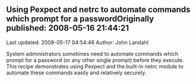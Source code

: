 ## Using Pexpect and netrc to automate commands which prompt for a passwordOriginally published: 2008-05-16 21:44:21 
Last updated: 2008-05-17 04:54:46 
Author: John Landahl 
 
System administrators sometimes need to automate commands which prompt for a password (or any other single prompt) before they execute. This recipe demonstrates using Pexpect and the built-in netrc module to automate these commands easily and relatively securely.